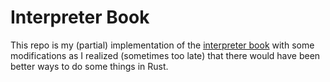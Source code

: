# Interpreter Book

This repo is my (partial) implementation of the [interpreter book](https://interpreterbook.com) with some modifications as I realized (sometimes too late) that there would have been better ways to do some things in Rust.
